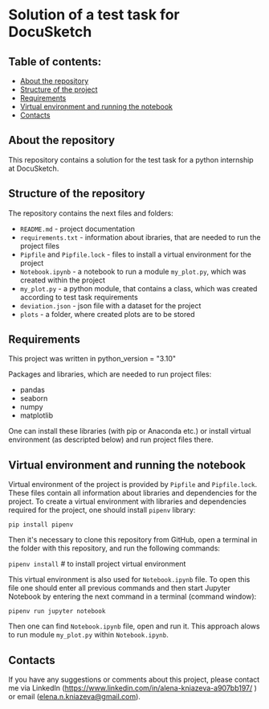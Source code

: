 # **Solution of a test task for DocuSketch**  
   
## **Table of contents:**  
   
- [About the repository](#about-the-repository)   
- [Structure of the project](#structure-of-the-repository)   
- [Requirements](#requirements)  
- [Virtual environment and running the notebook](#virtual-environment-and-running-the-notebook)  
- [Contacts](#contacts)   

## **About the repository**   

This repository contains a solution for the test task for a python internship at DocuSketch.

## **Structure of the repository**    
   
The repository contains the next files and folders: 
* `README.md` - project documentation    
* `requirements.txt` - information about ibraries, that are needed to run the project files    
* `Pipfile` and `Pipfile.lock` - files to install a virtual environment for the project    
* `Notebook.ipynb` - a notebook to run a module `my_plot.py`, which was created within the project   
* `my_plot.py` - a python module, that contains a class, which was created according to test task requirements    
* `deviation.json` - json file with a dataset for the project
* `plots` - a folder, where created plots are to be stored

## **Requirements**

This project was written in python_version = "3.10"

Packages and libraries, which are needed to run project files:
* pandas
* seaborn
* numpy
* matplotlib

One can install these libraries (with pip or Anaconda etc.) or install virtual environment (as descripted below) and run project files there.

## **Virtual environment and running the notebook**

Virtual environment of the project is provided by `Pipfile` and `Pipfile.lock`. These files contain all information about libraries and dependencies for the project. To create a virtual environment with libraries and dependencies required for the project, one should install `pipenv` library:  
   
`pip install pipenv`   
   
Then it's necessary to clone this repository from GitHub, open a terminal in the folder with this repository, and run the following commands:   
   
`pipenv install`   # to install project virtual environment

This virtual environment is also used for `Notebook.ipynb` file. To open this file one should enter all previous commands and then start Jupyter Notebook by entering the next command in a terminal (command window):  
    
`pipenv run jupyter notebook`   
   
Then one can find `Notebook.ipynb` file, open and run it. This approach alows to run module `my_plot.py` within `Notebook.ipynb`.

## **Contacts**   
   
If you have any suggestions or comments about this project, please contact me via LinkedIn (https://www.linkedin.com/in/alena-kniazeva-a907bb197/ ) or email (elena.n.kniazeva@gmail.com).  
